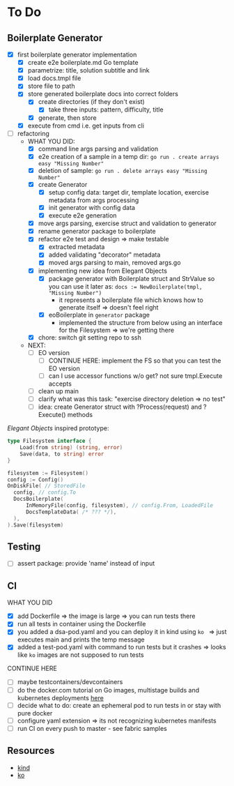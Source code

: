# To Do

## Boilerplate Generator

- [x] first boilerplate generator implementation
  - [x] create e2e boilerplate.md Go template
  - [x] parametrize: title, solution subtitle and link
  - [x] load docs.tmpl file
  - [x] store file to path
  - [x] store generated boilerplate docs into correct folders
    - [x] create directories (if they don't exist)
      - [x] take three inputs: pattern, difficulty, title
    - [x] generate, then store
  - [x] execute from cmd i.e. get inputs from cli
- [ ] refactoring
  - WHAT YOU DID:
    - [x] command line args parsing and validation
    - [x] e2e creation of a sample in a temp dir: `go run . create arrays easy "Missing Number"`
    - [x] deletion of sample: `go run . delete arrays easy "Missing Number"`
    - [x] create Generator
      - [x] setup config data: target dir, template location, exercise metadata from args processing
      - [x] init generator with config data
      - [x] execute e2e generation
    - [x] move args parsing, exercise struct and validation to generator
    - [x] rename generator package to boilerplate
    - [x] refactor e2e test and design => make testable
      - [x] extracted metadata
      - [x] added validating "decorator" metadata
      - [x] moved args parsing to main, removed args.go
    - [x] implementing new idea from Elegant Objects
      - [x] package generator with Boilerplate struct and StrValue so you can use it later as: `docs := NewBoilerplate(tmpl, "Missing Number")`
        - it represents a boilerplate file which knows how to generate itself => doesn't feel right
      - [x] eoBoilerplate in `generator` package 
        - implemented the structure from below using an interface for the Filesystem => we're getting there
    - [x] chore: switch git setting repo to ssh
  - NEXT:
    - [ ] EO version
      - [ ] CONTINUE HERE: implement the FS so that you can test the EO version
      - [ ] can I use accessor functions w/o get? not sure tmpl.Execute accepts
    - [ ] clean up main
    - [ ] clarify what was this task: "exercise directory deletion => no test"
    - [ ] idea: create Generator struct with ?Process(request) and ?Execute() methods

*Elegant Objects* inspired prototype:

```go
type Filesystem interface {
	Load(from string) (string, error)
	Save(data, to string) error
}

filesystem := Filesystem()
config := Config()
OnDiskFile( // StoredFile
  config, // config.To
  DocsBoilerplate(
      InMemoryFile(config, filesystem), // config.From, LoadedFile
      DocsTemplateData( /* ??? */),
  ),
).Save(filesystem)
```

## Testing

- [ ] assert package: provide 'name' instead of input

## CI

WHAT YOU DID
- [x] add Dockerfile => the image is large => you can run tests there
- [x] run all tests in container using the Dockerfile
- [x] you added a dsa-pod.yaml and you can deploy it in kind using `ko ` => just executes main and prints the temp message
- [x] added a test-pod.yaml with command to run tests but it crashes => looks like `ko` images are not supposed to run tests

CONTINUE HERE
- [ ] maybe testcontainers/devcontainers
- [ ] do the docker.com tutorial on Go images, multistage builds and kubernetes deployments [here](https://docs.docker.com/guides/golang/build-images/)
- [ ] decide what to do: create an ephemeral pod to run tests in or stay with pure docker
- [ ] configure yaml extension => its not recognizing kubernetes manifests
- [ ] run CI on every push to master - see fabric samples

## Resources

- [kind](https://kind.sigs.k8s.io/docs/user/quick-start/)
- [ko](https://ko.build/features/k8s/)
